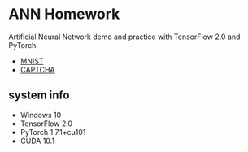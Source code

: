 # ANN Homework

Artificial Neural Network demo and practice with TensorFlow 2.0 and PyTorch.



- [MNIST](/mnist)
- [CAPTCHA](/captcha)


## system info

- Windows 10
- TensorFlow 2.0
- PyTorch 1.7.1+cu101
- CUDA 10.1